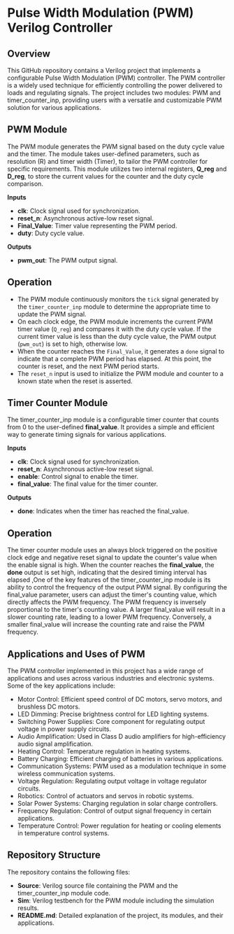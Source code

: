 # Pulse Width Modulation (PWM) Verilog Controller

## Overview
This GitHub repository contains a Verilog project that implements a configurable Pulse Width Modulation (PWM) controller. The PWM controller is a widely used technique for efficiently controlling the power delivered to loads and regulating signals. The project includes two modules: PWM and timer_counter_inp, providing users with a versatile and customizable PWM solution for various applications.

## PWM Module
The PWM module generates the PWM signal based on the duty cycle value and the timer. The module takes user-defined parameters, such as resolution (R) and timer width (Timer), to tailor the PWM controller for specific requirements. This module utilizes two internal registers, **Q_reg** and **D_reg**, to store the current values for the counter and the duty cycle comparison.

**Inputs**
- **clk**: Clock signal used for synchronization.
- **reset_n**: Asynchronous active-low reset signal.
- **Final_Value**: Timer value representing the PWM period.
- **duty**: Duty cycle value.

**Outputs**
- **pwm_out**: The PWM output signal.

## Operation
- The PWM module continuously monitors the `tick` signal generated by the `timer_counter_inp` module to determine the appropriate time to update the PWM signal.
- On each clock edge, the PWM module increments the current PWM timer value (`Q_reg`) and compares it with the duty cycle value. If the current timer value is less than the duty cycle value, the PWM output (`pwm_out`) is set to high, otherwise low.
- When the counter reaches the `Final_Value`, it generates a `done` signal to indicate that a complete PWM period has elapsed. At this point, the counter is reset, and the next PWM period starts.
- The `reset_n` input is used to initialize the PWM module and counter to a known state when the reset is asserted.


## Timer Counter Module
The timer_counter_inp module is a configurable timer counter that counts from 0 to the user-defined **final_value**. It provides a simple and efficient way to generate timing signals for various applications.


**Inputs**
- **clk**: Clock signal used for synchronization.
- **reset_n**: Asynchronous active-low reset signal.
- **enable**: Control signal to enable the timer.
- **final_value**: The final value for the timer counter.

**Outputs**
- **done**: Indicates when the timer has reached the final_value.

## Operation
The timer counter module uses an always block triggered on the positive clock edge and negative reset signal to update the counter's value when the enable signal is high. When the counter reaches the **final_value**, the **done** output is set high, indicating that the desired timing interval has elapsed ,One of the key features of the timer_counter_inp module is its ability to control the frequency of the output PWM signal.
By configuring the final_value parameter, users can adjust the timer's counting value, which directly affects the PWM frequency.
The PWM frequency is inversely proportional to the timer's counting value. A larger final_value will result in a slower counting rate, leading to a lower PWM frequency. Conversely, a smaller final_value will increase the counting rate and raise the PWM frequency.


## Applications and Uses of PWM
The PWM controller implemented in this project has a wide range of applications and uses across various industries and electronic systems. Some of the key applications include:

- Motor Control: Efficient speed control of DC motors, servo motors, and brushless DC motors.
- LED Dimming: Precise brightness control for LED lighting systems.
- Switching Power Supplies: Core component for regulating output voltage in power supply circuits.
- Audio Amplification: Used in Class D audio amplifiers for high-efficiency audio signal amplification.
- Heating Control: Temperature regulation in heating systems.
- Battery Charging: Efficient charging of batteries in various applications.
- Communication Systems: PWM used as a modulation technique in some wireless communication systems.
- Voltage Regulation: Regulating output voltage in voltage regulator circuits.
- Robotics: Control of actuators and servos in robotic systems.
- Solar Power Systems: Charging regulation in solar charge controllers.
- Frequency Regulation: Control of output signal frequency in certain applications.
- Temperature Control: Power regulation for heating or cooling elements in temperature control systems.

## Repository Structure
The repository contains the following files:

- **Source**: Verilog source file containing the PWM and the timer_counter_inp module code.
- **Sim**: Verilog testbench for the PWM module including the simulation results.
- **README.md**: Detailed explanation of the project, its modules, and their applications.
